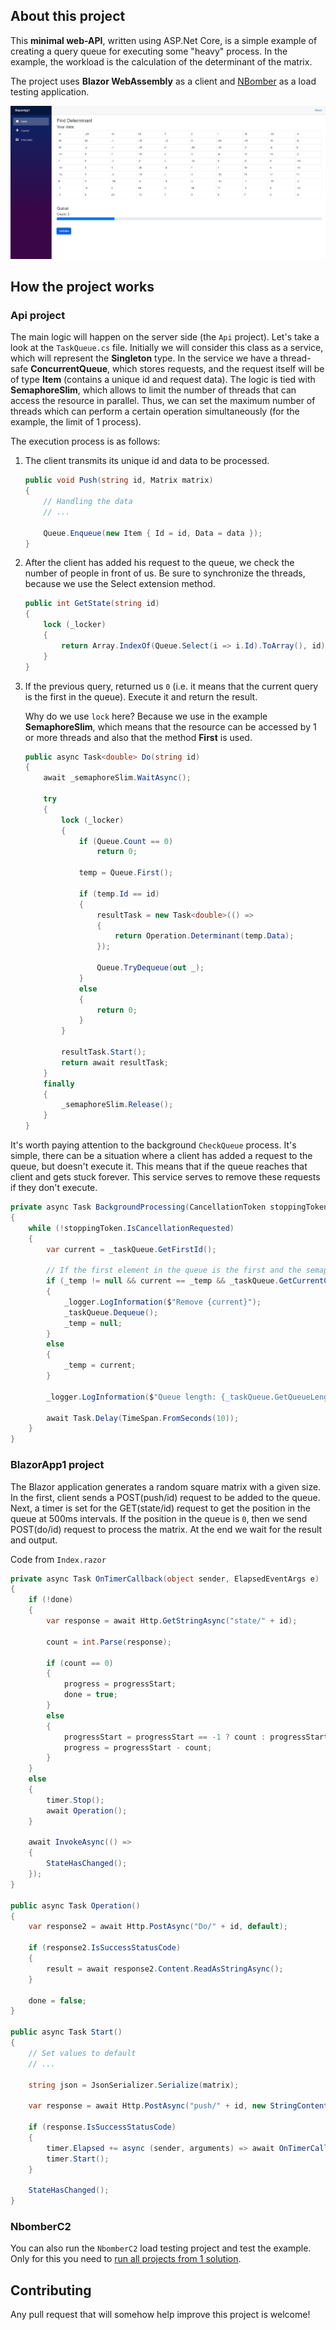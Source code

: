 ## About this project

This **minimal web-API**, written using ASP.Net Core, is a simple example of creating a query queue for executing some "heavy" process.
In the example, the workload is the calculation of the determinant of the matrix.

The project uses **Blazor WebAssembly** as a client and [NBomber](https://github.com/PragmaticFlow/NBomber) as a load testing application.

![Blazor Index page](https://github.com/WebWat/Queue/blob/master/Images/clientPage.png)

## How the project works

### Api project

The main logic will happen on the server side (the `Api` project). Let's take a look at the `TaskQueue.cs` file. 
Initially we will consider this class as a service, which will represent the **Singleton** type. 
In the service we have a thread-safe **ConcurrentQueue**, which stores requests, and the request itself will be of type **Item** (contains a unique id and request data). 
The logic is tied with **SemaphoreSlim**, which allows to limit the number of threads that can access the resource in parallel. 
Thus, we can set the maximum number of threads which can perform a certain operation simultaneously (for the example, the limit of 1 process).

The execution process is as follows:

1.  The client transmits its unique id and data to be processed. 
    ``` csharp
    public void Push(string id, Matrix matrix)
    {
        // Handling the data
        // ...

        Queue.Enqueue(new Item { Id = id, Data = data });
    }
    ```
2.  After the client has added his request to the queue, we check the number of people in front of us. Be sure to synchronize the threads, because we use the Select extension method.
    ``` csharp
    public int GetState(string id)
    {
        lock (_locker)
        {
            return Array.IndexOf(Queue.Select(i => i.Id).ToArray(), id);
        }
    }
    ```

3.  If the previous query, returned us `0` (i.e. it means that the current query is the first in the queue). Execute it and return the result. 

    Why do we use `lock` here? Because we use in the example **SemaphoreSlim**, which means that the resource can be accessed by 1 or more threads and also that the method **First** is used.
    ``` csharp
    public async Task<double> Do(string id)
    {
        await _semaphoreSlim.WaitAsync();

        try
        {
            lock (_locker)
            {
                if (Queue.Count == 0)
                    return 0;

                temp = Queue.First();
                
                if (temp.Id == id)
                {
                    resultTask = new Task<double>(() =>
                    {
                        return Operation.Determinant(temp.Data);
                    });

                    Queue.TryDequeue(out _);
                }
                else
                {
                    return 0;
                }
            }

            resultTask.Start();
            return await resultTask;
        }
        finally
        {
            _semaphoreSlim.Release();
        }
    }
    ```
    
It's worth paying attention to the background `CheckQueue` process. 
It's simple, there can be a situation where a client has added a request to the queue, but doesn't execute it.
This means that if the queue reaches that client and gets stuck forever. 
This service serves to remove these requests if they don't execute.

``` csharp
private async Task BackgroundProcessing(CancellationToken stoppingToken)
{
    while (!stoppingToken.IsCancellationRequested)
    {
        var current = _taskQueue.GetFirstId();
        
        // If the first element in the queue is the first and the semaphore does nothing, delete it
        if (_temp != null && current == _temp && _taskQueue.GetCurrentCount() == _taskQueue.MaxThreads)
        {
            _logger.LogInformation($"Remove {current}");
            _taskQueue.Dequeue();
            _temp = null;
        }
        else
        {
            _temp = current;
        }

        _logger.LogInformation($"Queue length: {_taskQueue.GetQueueLength()}");

        await Task.Delay(TimeSpan.FromSeconds(10));
    }
}
```

### BlazorApp1 project

The Blazor application generates a random square matrix with a given size. 
In the first, client sends a POST(push/id) request to be added to the queue. 
Next, a timer is set for the GET(state/id) request to get the position in the queue at 500ms intervals. 
If the position in the queue is `0`, then we send POST(do/id) request to process the matrix. 
At the end we wait for the result and output.

Code from `Index.razor`

``` csharp
private async Task OnTimerCallback(object sender, ElapsedEventArgs e)
{
    if (!done)
    {
        var response = await Http.GetStringAsync("state/" + id);

        count = int.Parse(response);

        if (count == 0)
        {
            progress = progressStart;
            done = true;
        }
        else
        {
            progressStart = progressStart == -1 ? count : progressStart;
            progress = progressStart - count;
        }
    }
    else
    {
        timer.Stop();
        await Operation();
    }

    await InvokeAsync(() =>
    {
        StateHasChanged();
    });
}

public async Task Operation()
{
    var response2 = await Http.PostAsync("Do/" + id, default);

    if (response2.IsSuccessStatusCode)
    {
        result = await response2.Content.ReadAsStringAsync();
    }

    done = false;
}

public async Task Start()
{
    // Set values to default
    // ...

    string json = JsonSerializer.Serialize(matrix);

    var response = await Http.PostAsync("push/" + id, new StringContent(json, Encoding.UTF8, "application/json"));

    if (response.IsSuccessStatusCode)
    {
        timer.Elapsed += async (sender, arguments) => await OnTimerCallback(sender, arguments);
        timer.Start();
    }

    StateHasChanged();
}
```

### NbomberС2
You can also run the `NbomberC2` load testing project and test the example. Only for this you need to [run all projects from 1 solution](https://stackoverflow.com/questions/3850019/running-two-projects-at-once-in-visual-studio).

## Contributing
Any pull request that will somehow help improve this project is welcome!
